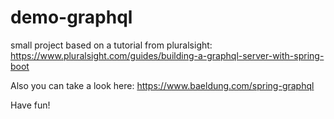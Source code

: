 # demo-graphql

small project based on a tutorial from pluralsight: https://www.pluralsight.com/guides/building-a-graphql-server-with-spring-boot

Also you can take a look here: https://www.baeldung.com/spring-graphql

Have fun!
